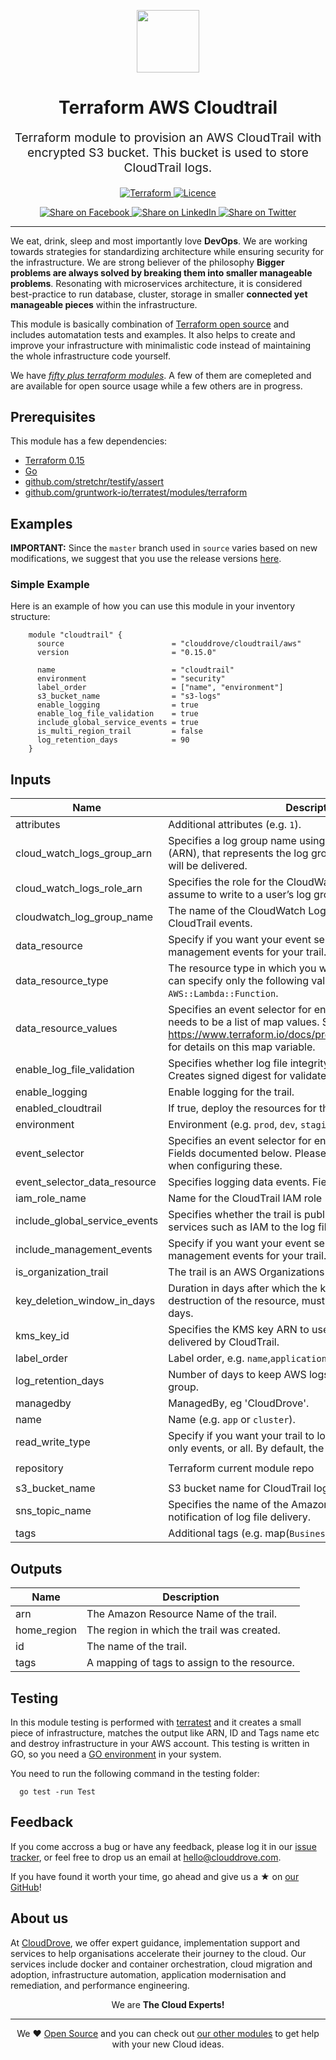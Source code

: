 <!-- This file was automatically generated by the `geine`. Make all changes to `README.yaml` and run `make readme` to rebuild this file. -->

<p align="center"> <img src="https://user-images.githubusercontent.com/50652676/62349836-882fef80-b51e-11e9-99e3-7b974309c7e3.png" width="100" height="100"></p>


<h1 align="center">
    Terraform AWS Cloudtrail
</h1>

<p align="center" style="font-size: 1.2rem;"> 
    Terraform module to provision an AWS CloudTrail with encrypted S3 bucket. This bucket is used to store CloudTrail logs.
     </p>

<p align="center">

<a href="https://www.terraform.io">
  <img src="https://img.shields.io/badge/terraform-v0.15-green" alt="Terraform">
</a>
<a href="LICENSE.md">
  <img src="https://img.shields.io/badge/License-MIT-blue.svg" alt="Licence">
</a>


</p>
<p align="center">

<a href='https://facebook.com/sharer/sharer.php?u=https://github.com/clouddrove/terraform-aws-cloudtrail'>
  <img title="Share on Facebook" src="https://user-images.githubusercontent.com/50652676/62817743-4f64cb80-bb59-11e9-90c7-b057252ded50.png" />
</a>
<a href='https://www.linkedin.com/shareArticle?mini=true&title=Terraform+AWS+Cloudtrail&url=https://github.com/clouddrove/terraform-aws-cloudtrail'>
  <img title="Share on LinkedIn" src="https://user-images.githubusercontent.com/50652676/62817742-4e339e80-bb59-11e9-87b9-a1f68cae1049.png" />
</a>
<a href='https://twitter.com/intent/tweet/?text=Terraform+AWS+Cloudtrail&url=https://github.com/clouddrove/terraform-aws-cloudtrail'>
  <img title="Share on Twitter" src="https://user-images.githubusercontent.com/50652676/62817740-4c69db00-bb59-11e9-8a79-3580fbbf6d5c.png" />
</a>

</p>
<hr>


We eat, drink, sleep and most importantly love **DevOps**. We are working towards strategies for standardizing architecture while ensuring security for the infrastructure. We are strong believer of the philosophy <b>Bigger problems are always solved by breaking them into smaller manageable problems</b>. Resonating with microservices architecture, it is considered best-practice to run database, cluster, storage in smaller <b>connected yet manageable pieces</b> within the infrastructure. 

This module is basically combination of [Terraform open source](https://www.terraform.io/) and includes automatation tests and examples. It also helps to create and improve your infrastructure with minimalistic code instead of maintaining the whole infrastructure code yourself.

We have [*fifty plus terraform modules*][terraform_modules]. A few of them are comepleted and are available for open source usage while a few others are in progress.




## Prerequisites

This module has a few dependencies: 

- [Terraform 0.15](https://learn.hashicorp.com/terraform/getting-started/install.html)
- [Go](https://golang.org/doc/install)
- [github.com/stretchr/testify/assert](https://github.com/stretchr/testify)
- [github.com/gruntwork-io/terratest/modules/terraform](https://github.com/gruntwork-io/terratest)







## Examples


**IMPORTANT:** Since the `master` branch used in `source` varies based on new modifications, we suggest that you use the release versions [here](https://github.com/clouddrove/terraform-aws-cloudtrail/releases).


### Simple Example
Here is an example of how you can use this module in your inventory structure:
```hcl
    module "cloudtrail" {
      source                        = "clouddrove/cloudtrail/aws"
      version                       = "0.15.0"

      name                          = "cloudtrail"
      environment                   = "security"
      label_order                   = ["name", "environment"]
      s3_bucket_name                = "s3-logs"
      enable_logging                = true
      enable_log_file_validation    = true
      include_global_service_events = true
      is_multi_region_trail         = false
      log_retention_days            = 90
    }
```






## Inputs

| Name | Description | Type | Default | Required |
|------|-------------|------|---------|:--------:|
| attributes | Additional attributes (e.g. `1`). | `list(string)` | `[]` | no |
| cloud\_watch\_logs\_group\_arn | Specifies a log group name using an Amazon Resource Name (ARN), that represents the log group to which CloudTrail logs will be delivered. | `string` | `""` | no |
| cloud\_watch\_logs\_role\_arn | Specifies the role for the CloudWatch Logs endpoint to assume to write to a user’s log group. | `string` | `""` | no |
| cloudwatch\_log\_group\_name | The name of the CloudWatch Log Group that receives CloudTrail events. | `string` | `"cloudtrail-events"` | no |
| data\_resource | Specify if you want your event selector to include management events for your trail. | `bool` | `true` | no |
| data\_resource\_type | The resource type in which you want to log data events. You can specify only the following value: `AWS::S3::Object` `AWS::Lambda::Function`. | `string` | `"AWS::S3::Object"` | no |
| data\_resource\_values | Specifies an event selector for enabling data event logging, It needs to be a list of map values. See: https://www.terraform.io/docs/providers/aws/r/cloudtrail.html for details on this map variable. | `list(string)` | `[]` | no |
| enable\_log\_file\_validation | Specifies whether log file integrity validation is enabled. Creates signed digest for validated contents of logs. | `bool` | `true` | no |
| enable\_logging | Enable logging for the trail. | `bool` | `true` | no |
| enabled\_cloudtrail | If true, deploy the resources for the module. | `bool` | `true` | no |
| environment | Environment (e.g. `prod`, `dev`, `staging`). | `string` | `""` | no |
| event\_selector | Specifies an event selector for enabling data event logging. Fields documented below. Please note the CloudTrail limits when configuring these. | `bool` | `true` | no |
| event\_selector\_data\_resource | Specifies logging data events. Fields documented below. | `bool` | `false` | no |
| iam\_role\_name | Name for the CloudTrail IAM role | `string` | `"cloudtrail-cloudwatch-logs-role"` | no |
| include\_global\_service\_events | Specifies whether the trail is publishing events from global services such as IAM to the log files. | `bool` | `true` | no |
| include\_management\_events | Specify if you want your event selector to include management events for your trail. | `bool` | `true` | no |
| is\_organization\_trail | The trail is an AWS Organizations trail. | `bool` | `false` | no |
| key\_deletion\_window\_in\_days | Duration in days after which the key is deleted after destruction of the resource, must be 7-30 days.  Default 30 days. | `string` | `30` | no |
| kms\_key\_id | Specifies the KMS key ARN to use to encrypt the logs delivered by CloudTrail. | `string` | `""` | no |
| label\_order | Label order, e.g. `name`,`application`. | `list(any)` | `[]` | no |
| log\_retention\_days | Number of days to keep AWS logs around in specific log group. | `string` | `90` | no |
| managedby | ManagedBy, eg 'CloudDrove'. | `string` | `"hello@clouddrove.com"` | no |
| name | Name  (e.g. `app` or `cluster`). | `string` | n/a | yes |
| read\_write\_type | Specify if you want your trail to log read-only events, write-only events, or all. By default, the value is All. | `string` | `"All"` | no |
| repository | Terraform current module repo | `string` | `"https://github.com/clouddrove/terraform-aws-cloudtrail"` | no |
| s3\_bucket\_name | S3 bucket name for CloudTrail log. | `string` | n/a | yes |
| sns\_topic\_name | Specifies the name of the Amazon SNS topic defined for notification of log file delivery. | `string` | `null` | no |
| tags | Additional tags (e.g. map(`BusinessUnit`,`XYZ`). | `map(string)` | `{}` | no |

## Outputs

| Name | Description |
|------|-------------|
| arn | The Amazon Resource Name of the trail. |
| home\_region | The region in which the trail was created. |
| id | The name of the trail. |
| tags | A mapping of tags to assign to the resource. |




## Testing
In this module testing is performed with [terratest](https://github.com/gruntwork-io/terratest) and it creates a small piece of infrastructure, matches the output like ARN, ID and Tags name etc and destroy infrastructure in your AWS account. This testing is written in GO, so you need a [GO environment](https://golang.org/doc/install) in your system. 

You need to run the following command in the testing folder:
```hcl
  go test -run Test
```



## Feedback 
If you come accross a bug or have any feedback, please log it in our [issue tracker](https://github.com/clouddrove/terraform-aws-cloudtrail/issues), or feel free to drop us an email at [hello@clouddrove.com](mailto:hello@clouddrove.com).

If you have found it worth your time, go ahead and give us a ★ on [our GitHub](https://github.com/clouddrove/terraform-aws-cloudtrail)!

## About us

At [CloudDrove][website], we offer expert guidance, implementation support and services to help organisations accelerate their journey to the cloud. Our services include docker and container orchestration, cloud migration and adoption, infrastructure automation, application modernisation and remediation, and performance engineering.

<p align="center">We are <b> The Cloud Experts!</b></p>
<hr />
<p align="center">We ❤️  <a href="https://github.com/clouddrove">Open Source</a> and you can check out <a href="https://github.com/clouddrove">our other modules</a> to get help with your new Cloud ideas.</p>

  [website]: https://clouddrove.com
  [github]: https://github.com/clouddrove
  [linkedin]: https://cpco.io/linkedin
  [twitter]: https://twitter.com/clouddrove/
  [email]: https://clouddrove.com/contact-us.html
  [terraform_modules]: https://github.com/clouddrove?utf8=%E2%9C%93&q=terraform-&type=&language=
